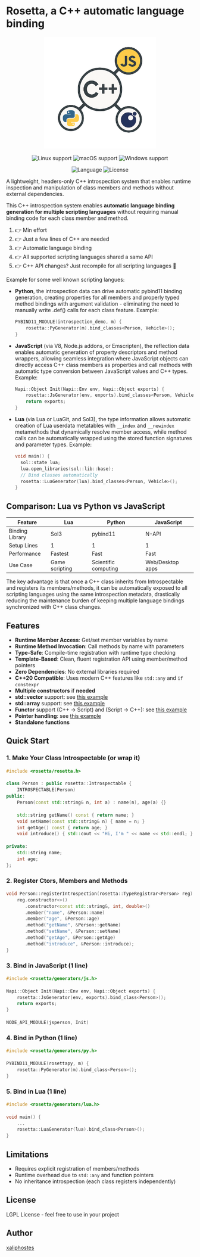 # Rosetta, a C++ automatic language binding

<p align="center">
  <img src="media/logo.png" alt="Logo rosetta" width="300">
</p>

<p align="center">
  <img src="https://img.shields.io/static/v1?label=Linux&logo=linux&logoColor=white&message=support&color=success" alt="Linux support">
  <img src="https://img.shields.io/static/v1?label=macOS&logo=apple&logoColor=white&message=support&color=success" alt="macOS support">
  <img src="https://img.shields.io/static/v1?label=Windows&logo=windows&logoColor=white&message=support&color=sucess" alt="Windows support">
</p>

<p align="center">
  <img src="https://img.shields.io/badge/C%2B%2B-20+-blue.svg" alt="Language">
  <img src="https://img.shields.io/badge/license-LGPL-blue.svg" alt="License">
</p>

A lightweight, headers-only C++ introspection system that enables runtime inspection and manipulation of class members and methods without external dependencies.

This C++ introspection system enables **automatic language binding generation for multiple scripting languages** without requiring manual binding code for each class member and method.

1. 👉 Min effort
2. 👉 Just a few lines of C++ are needed
3. 👉 Automatic language binding
4. 👉 All supported scripting languages shared a same API
5. 👉 C++ API changes? Just recompile for all scripting languages 🚀

Example for some well known scripting langues:

- **Python**, the introspection data can drive automatic pybind11 binding generation, creating properties for all members and properly typed method bindings with argument validation - eliminating the need to manually write .def() calls for each class feature. Example:
  ```cpp
  PYBIND11_MODULE(introspection_demo, m) {
      rosetta::PyGenerator(m).bind_classes<Person, Vehicle>();
  }
  ```

- **JavaScript** (via V8, Node.js addons, or Emscripten), the reflection data enables automatic generation of property descriptors and method wrappers, allowing seamless integration where JavaScript objects can directly access C++ class members as properties and call methods with automatic type conversion between JavaScript values and C++ types. Example:
  ```cpp
  Napi::Object Init(Napi::Env env, Napi::Object exports) {
      rosetta::JsGenerator(env, exports).bind_classes<Person, Vehicle>();
      return exports;
  }
  ```

- **Lua** (via Lua or LuaGit, and Sol3), the type information allows automatic creation of Lua userdata metatables with `__index` and `__newindex` metamethods that dynamically resolve member access, while method calls can be automatically wrapped using the stored function signatures and parameter types. Example:
  ```cpp
  void main() {
    sol::state lua;
    lua.open_libraries(sol::lib::base);    
    // Bind classes automatically
    rosetta::LuaGenerator(lua).bind_classes<Person, Vehicle>();
  }
  ```


## Comparison: Lua vs Python vs JavaScript

| Feature | Lua | Python | JavaScript |
|---------|-----|--------|------------|
| Binding Library | Sol3 | pybind11 | N-API |
| Setup Lines | 1 | 1 | 1 |
| Performance | Fastest | Fast | Fast |
| Use Case | Game scripting | Scientific computing | Web/Desktop apps |

The key advantage is that once a C++ class inherits from Introspectable and registers its members/methods, it can be automatically exposed to all scripting languages using the same introspection metadata, drastically reducing the maintenance burden of keeping multiple language bindings synchronized with C++ class changes.

## Features

- **Runtime Member Access**: Get/set member variables by name
- **Runtime Method Invocation**: Call methods by name with parameters
- **Type-Safe**: Compile-time registration with runtime type checking
- **Template-Based**: Clean, fluent registration API using member/method pointers
- **Zero Dependencies**: No external libraries required
- **C++20 Compatible**: Uses modern C++ features like `std::any` and `if constexpr`
- **Multiple constructors** if **needed**
- **std::vector** support: see [this example](./examples/javascript/vector)
- **std::array** support: see [this example](./examples/javascript/array)
- **Functor** support (C++ → Script) and (Script → C++): see [this example](./examples/javascript/functors)
- **Pointer handling**: see [this example](./examples/javascript/classes)
- **Standalone functions**

## Quick Start

### 1. Make Your Class Introspectable (or wrap it)

```cpp
#include <rosetta/rosetta.h>

class Person : public rosetta::Introspectable {
    INTROSPECTABLE(Person)    
public:
    Person(const std::string& n, int a) : name(n), age(a) {}
    
    std::string getName() const { return name; }
    void setName(const std::string& n) { name = n; }
    int getAge() const { return age; }
    void introduce() { std::cout << "Hi, I'm " << name << std::endl; }

private:
    std::string name;
    int age;
};
```

### 2. Register Ctors, Members and Methods

```cpp
void Person::registerIntrospection(rosetta::TypeRegistrar<Person> reg) {
    reg.constructor<>()
       .constructor<const std::string&, int, double>()
       .member("name", &Person::name)
       .member("age", &Person::age)
       .method("getName", &Person::getName)
       .method("setName", &Person::setName)
       .method("getAge", &Person::getAge)
       .method("introduce", &Person::introduce);
}
```

### 3. Bind in JavaScript (1 line)

```cpp
#include <rosetta/generators/js.h>

Napi::Object Init(Napi::Env env, Napi::Object exports) {
    rosetta::JsGenerator(env, exports).bind_class<Person>();
    return exports;
}

NODE_API_MODULE(jsperson, Init)
```

### 4. Bind in Python (1 line)

```cpp
#include <rosetta/generators/py.h>

PYBIND11_MODULE(rosettapy, m) {
    rosetta::PyGenerator(m).bind_class<Person>();
}
```

### 5. Bind in Lua (1 line)

```cpp
#include <rosetta/generators/lua.h>

void main() {
    ...
    rosetta::LuaGenerator(lua).bind_class<Person>();
}
```

## Limitations

- Requires explicit registration of members/methods
- Runtime overhead due to `std::any` and function pointers
- No inheritance introspection (each class registers independently)

## License

LGPL License - feel free to use in your project

## Author
[xaliphostes](https://github.com/xaliphostes)
